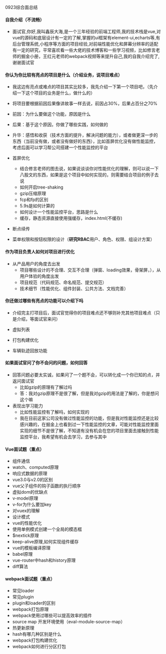 0923综合面总结

#### 自我介绍（不流畅）

- 面试官,你好,我叫鑫辰大海,是一个三年经验的前端工程师,我的技术栈是vue,对vue的源码和底层设计有一定的了解,掌握的ui框架有element-ui,echarts等,有后台管理系统,小程序等方面的项目经验,对前端性能优化和屏幕分辨率的适配有一定的研究，平常喜欢看一些大佬的技术博客和一些学习视频，比如修言老师的掘金小册，王红元老师的webpack视频等来提升自己,我的自我介绍完了,谢谢面试官

#### 你认为你比较有亮点的项目是什么（介绍业务，说项目难点）

- 我这边有亮点或难点的项目其实比较多，我先介绍一下第一个项目吧，（先介绍一下这个项目的业务是什么，做什么的）
- 将项目要根据前因后果像讲故事一样去说，前因占30%，后果占百分之70%
- 前因：为什么要做这个功能，原因是什么
- 后果：基于这个原因，你做了哪些实践，如何做的
- 升华：感悟和收获（技术方面的提升，解决问题的能力），或者做更深一步的东西（当前没有做，或者没有做好的东西），比如首屏优化没有做性能监控，考虑后面可以学习帮公司搭建一个性能监控的平台

- 首屏优化
  - 结合修言老师的图去说，如果说谈谈你对性能优化的理解，则可以说一下八股文的东西，如果是这个项目中如何实现的，则需要结合项目的例子去说
  - 如何开启tree-shaking
  - gzip压缩原理
  - fcp和fp的区别
  - 5.9s是如何计算的
  - 如何设计一个性能监控平台，思路是什么
  - 缓存，静态资源直接使用强缓存，index.html(不缓存)
- 断点续传
- 菜单权限和按钮权限的设计（**研究RBAC**用户、角色、权限、组设计方案）

#### 作为项目负责人如何对项目进行优化

- 从产品用户的角度去出发
  - 项目哪些设计的不合理、交互不合理（弹窗、loading效果，骨架屏，），从用户体验的角度出发
  - 项目规范（代码规范、命名规范、提交规范）
  - 技术细节（性能优化、组件封装、公共方法、文档完善）

#### 你还做过哪些有亮点的功能可以介绍下吗

- 介绍完主打项目后，面试官觉得你的项目难点还不够则补充其他项目难点（只是介绍，等面试官来问）

- 虚拟列表
- 打包构建优化
- 车辆轨迹回放功能

#### 如果面试官问了你不会问的问题，如何回答

- 回答问题必要太实诚，如果问了一个题不会，可以转化成一个你已知的点，并返问面试官
  - 比如gzip的原理有了解过吗
  - 答：我对gzip原理不是很了解，但是我对gzip的用法是了解的，你是想问这个嘛
- 表现出学习能力
  - 比如性能监控有了解吗，如何实现的
  - 我在目前这家公司没有做过性能监控的功能，但是我对性能监控还是比较感兴趣的，在掘金上也看到过一下性能监控的文章，可能对性能监控里面实现的细节不是很了解，不知道有没有机会在您的项目里面去接触到性能监控平台，我希望有机会去学习，去参与其中

#### Vue面试题（重点）

- 组件通信
- watch、computed原理
- 响应式数据的原理
- vue3.0与v2.0的区别
- vue父子组件的钩子函数的执行顺序
- 虚拟dom的优缺点
- v-model原理
- v-for为什么要加key
- 对vuex的理解
- 设计模式
- vue的性能优化
- 使用单例模式创建一个全局的模态框
- $nextick原理
- keep-alive原理,如何实现组件缓存
- vue的模板编译原理
- babel原理
- vue-router中hash和history原理
- diff算法

#### webpack面试题（重点）

- 常见loader
- 常见plugin
- plugin和loader的区别
- webpack打包原理
- webpack使用过哪些可以提高效率的插件 
- source map 开发环境使用（eval-module-source-map）
- 热更新原理
- hash有哪几种区别是什么
- webpack打包构建优化
- webpack如何进行分区打包



